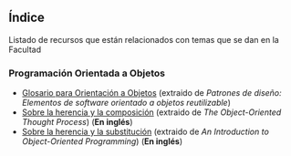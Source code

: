 ## Índice
Listado de recursos que están relacionados con temas que se dan en la Facultad
### Programación Orientada a Objetos
- [Glosario para Orientación a Objetos](./OO/OO_glosario.pdf) (extraido de _Patrones de diseño: Elementos de software orientado a objetos reutilizable_)
- [Sobre la herencia y la composición](./OO/OO_heren_comp.pdf) (extraido de _The Object-Oriented Thought Process_) (**En inglés**)
- [Sobre la herencia y la substitución](./OO/OO_heren_subst.pdf) (extraido de _An Introduction to Object-Oriented Programming_) (**En inglés**)

